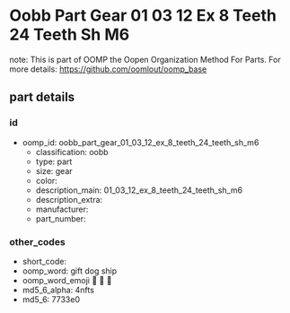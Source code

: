 # Oobb Part Gear 01 03 12 Ex 8 Teeth 24 Teeth Sh M6  

note: This is part of OOMP the Oopen Organization Method For Parts. For more details: https://github.com/oomlout/oomp_base

##  part details





### id
* oomp_id: oobb_part_gear_01_03_12_ex_8_teeth_24_teeth_sh_m6
  * classification: oobb
  * type: part
  * size: gear
  * color: 
  * description_main: 01_03_12_ex_8_teeth_24_teeth_sh_m6
  * description_extra: 
  * manufacturer: 
  * part_number: 

### other_codes
* short_code: 
* oomp_word: gift dog ship
* oomp_word_emoji :gift: :dog: :ship:
* md5_6_alpha: 4nfts
* md5_6: 7733e0
